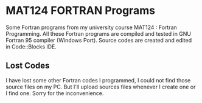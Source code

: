 # MAT124 FORTRAN Programs
Some Fortran programs from my university course MAT124 : Fortran Programming. All these Fortran programs are compiled and tested in GNU Fortran 95 compiler (Windows Port). Source codes are created and edited in Code::Blocks IDE.
## Lost Codes
I have lost some other Fortran codes I programmed, I could not find those source files on my PC. But I'll upload sources files whenever I create one or I find one. Sorry for the inconvenience.
